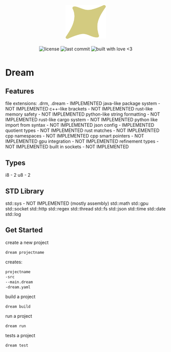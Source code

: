 <p align="center">
  <img alt="dream logo" src="assets/dream_logo.svg" style="width: 25%">   
</p>

<p align="center" style="height: 32px">
  <img align="middle" alt="license" src="https://img.shields.io/github/license/SwampPear/dream.svg">
  <img align="middle" alt="last commit" src="https://img.shields.io/github/last-commit/SwampPear/dream.svg">
  <img align="middle" style="height: 21px" alt="built with love <3" src="http://ForTheBadge.com/images/badges/built-with-love.svg">
</p>

# Dream

## Features

file extensions: .drm, .dream   - IMPLEMENTED
java-like package system        - NOT IMPLEMENTED
c++-like brackets               - NOT IMPLEMENTED
rust-like memory safety         - NOT IMPLEMENTED
python-like string formatting   - NOT IMPLEMENTED
rust-like cargo system          - NOT IMPLEMENTED
python like import from syntax  - NOT IMPLEMENTED
json config                     - IMPLEMENTED
quotient types                  - NOT IMPLEMENTED
rust matches                    - NOT IMPLEMENTED
cpp namespaces                  - NOT IMPLEMENTED
cpp smart pointers              - NOT IMPLEMENTED
gpu integration                 - NOT IMPLEMENTED
refinement types                - NOT IMPLEMENTED
built in sockets                - NOT IMPLEMENTED

## Types

i8 - 2
u8 - 2


## STD Library

std::sys                        - NOT IMPLEMENTED (mostly assembly)
std::math
std::gpu
std::socket
std::http
std::regex
std::thread
std::fs
std::json
std::time
std::date
std::log

## Get Started

create a new project

```
dream projectname
```

creates:

```
projectname
-src
--main.dream
-dream.yaml
```

build a project

```
dream build
```

run a project

```
dream run
```

tests a project

```
dream test
```